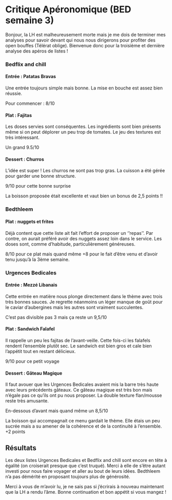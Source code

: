 # Critique Apéronomique (BED semaine 3)

Bonjour, la LH est malheureusement morte mais je me dois de terminer mes analyses pour savoir devant qui nous nous dirigerons pour profiter des open bouffes (Télérat oblige).
Bienvenue donc pour la troisième et dernière analyse des apéros de listes !

### Bedflix and chill
#### Entrée : Patatas Bravas
Une entrée toujours simple mais bonne. 
La mise en bouche est assez bien réussie.

Pour commencer : 8/10

#### Plat : Fajitas
Les doses servies sont conséquentes. Les ingrédients sont bien présents même si on peut déplorer un peu trop de tomates. Le jeu des textures est très intéressant.

Un grand 9.5/10

#### Dessert : Churros
L’idée est super ! Les churros ne sont pas trop gras. La cuisson a été gérée pour garder une bonne structure. 

9/10 pour cette bonne surprise 

La boisson proposée était excellente et vaut bien un bonus de 2,5 points !!

### Bedthleem
#### Plat : nuggets et frites 
Déjà content que cette liste ait fait l’effort de proposer un ‘’repas’’. Par contre, on aurait préféré avoir des nuggets assez loin dans le service.
Les doses sont, comme d’habitude, particulièrement généreuses.

8/10 pour ce plat mais quand même +8 pour le fait d’être venu et d’avoir tenu jusqu’à la 3ème semaine.

### Urgences Bedicales
#### Entrée : Mezzé Libanais
Cette entrée en matière nous plonge directement dans le thème avec trois très bonnes sauces. Je regrette néanmoins un léger manque de goût pour le caviar d’aubergines mais les autres sont vraiment succulentes.

C’est pas divisible pas 3 mais ça reste un  9,5/10

#### Plat : Sandwich Falafel
Il rappelle un peu les fajitas de l’avant-veille. Cette fois-ci les falafels rendent l’ensemble plutôt sec. 
Le sandwich est bien gros et cale bien l’appétit tout en restant délicieux.

9/10 pour ce petit voyage

#### Dessert : Gâteau Magique
Il faut avouer que les Urgences Bedicales avaient mis la barre très haute avec leurs précédents gâteaux. Ce gâteau magique est très bon mais n’égale pas ce qu’ils ont pu nous proposer. La double texture flan/mousse reste très amusante. 

En-dessous d’avant mais quand même un 8,5/10

La boisson qui accompagnait ce menu gardait le thème. Elle étais un peu sucrée mais a su amener de la cohérence et de la continuité à l’ensemble. +2 points

## Résultats 
Les deux listes Urgences Bedicales et Bedflix and chill sont encore en tête à égalité (on croiserait presque que c’est truqué). Merci à elle de s’être autant investi pour nous faire voyager et aller au bout de leurs idées. Bedthleem n’a pas démérité en proposant toujours plus de générosité. 


Merci à vous de m’avoir lu, je ne sais pas si j’écrirais à nouveau maintenant que la LH a rendu l’âme. 
Bonne continuation et bon appétit si vous mangez ! 
